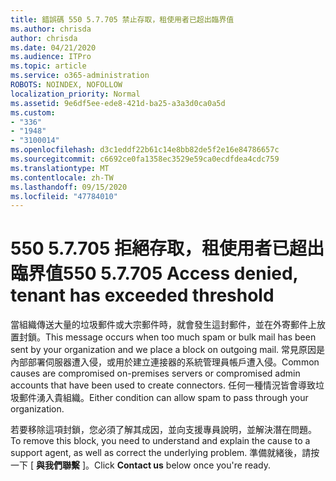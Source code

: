 ```yaml
---
title: 錯誤碼 550 5.7.705 禁止存取，租使用者已超出臨界值
ms.author: chrisda
author: chrisda
ms.date: 04/21/2020
ms.audience: ITPro
ms.topic: article
ms.service: o365-administration
ROBOTS: NOINDEX, NOFOLLOW
localization_priority: Normal
ms.assetid: 9e6df5ee-ede8-421d-ba25-a3a3d0ca0a5d
ms.custom:
- "336"
- "1948"
- "3100014"
ms.openlocfilehash: d3c1eddf22b61c14e8bb82de5f2e16e84786657c
ms.sourcegitcommit: c6692ce0fa1358ec3529e59ca0ecdfdea4cdc759
ms.translationtype: MT
ms.contentlocale: zh-TW
ms.lasthandoff: 09/15/2020
ms.locfileid: "47784010"
---
```

# <a name="550-57705-access-denied-tenant-has-exceeded-threshold"></a><span data-ttu-id="b4606-102">550 5.7.705 拒絕存取，租使用者已超出臨界值</span><span class="sxs-lookup"><span data-stu-id="b4606-102">550 5.7.705 Access denied, tenant has exceeded threshold</span></span>

<span data-ttu-id="b4606-103">當組織傳送大量的垃圾郵件或大宗郵件時，就會發生這封郵件，並在外寄郵件上放置封鎖。</span><span class="sxs-lookup"><span data-stu-id="b4606-103">This message occurs when too much spam or bulk mail has been sent by your organization and we place a block on outgoing mail.</span></span>
<span data-ttu-id="b4606-104">常見原因是內部部署伺服器遭入侵，或用於建立連接器的系統管理員帳戶遭入侵。</span><span class="sxs-lookup"><span data-stu-id="b4606-104">Common causes are compromised on-premises servers or compromised admin accounts that have been used to create connectors.</span></span> <span data-ttu-id="b4606-105">任何一種情況皆會導致垃圾郵件湧入貴組織。</span><span class="sxs-lookup"><span data-stu-id="b4606-105">Either condition can allow spam to pass through your organization.</span></span>

<span data-ttu-id="b4606-106">若要移除這項封鎖，您必須了解其成因，並向支援專員說明，並解決潛在問題。</span><span class="sxs-lookup"><span data-stu-id="b4606-106">To remove this block, you need to understand and explain the cause to a support agent, as well as correct the underlying problem.</span></span>
<span data-ttu-id="b4606-107">準備就緒後，請按一下 [ **與我們聯繫** ]。</span><span class="sxs-lookup"><span data-stu-id="b4606-107">Click **Contact us** below once you're ready.</span></span>
